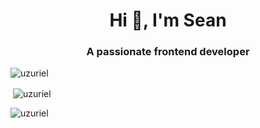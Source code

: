 <h1 align="center">Hi 👋, I'm Sean</h1>
<h3 align="center">A passionate frontend developer</h3>

<p align="left"> <img src="https://komarev.com/ghpvc/?username=uzuriel&label=Profile%20views&color=0e75b6&style=flat" alt="uzuriel" /> </p>

<p>&nbsp;<img align="center" src="https://github-readme-stats.vercel.app/api?username=uzuriel&show_icons=true&locale=en" alt="uzuriel" /></p>

<p><img align="center" src="https://github-readme-streak-stats.herokuapp.com/?user=uzuriel&" alt="uzuriel" /></p>
